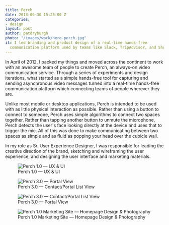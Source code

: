 ```yaml
---
title: Perch
date: 2013-09-30 15:25:00 Z
categories:
- design
layout: post
author: patdryburgh
photo: "/images/work/hero-perch.jpg"
it: I led branding and product design of a real-time hands-free
  communication platform used by teams like Slack, TripAdvisor, and Shopify called
---
```


In April of 2012, I packed my things and moved across the continent to work with an awesome team of people to create Perch, an always-on video communication service. Through a series of experiments and design iterations, what started as a simple hands-free tool for capturing and sending asynchronous video messages turned into a real-time hands-free communication platform which connecting teams of people wherever they are.

Unlike most mobile or desktop applications, Perch is intended to be used with as little physical interaction as possible. Rather than using a button to connect to someone, Perch uses simple algorithms to connect two spaces together. Rather than tapping another button to unmute the microphone, Perch detects the user's face looking directly at the device and uses that to trigger the mic. All of this was done to make communicating between two spaces as simple and as fluid as popping your head over the cubicle wall.

In my role as Sr. User Experience Designer, I was responsible for leading the creative direction of the brand, sketching and wireframing the user experience, and designing the user interface and marketing materials.

<figure class="extra-wide">
  <img src="{{ site.url }}/images/work/perch-iphones.jpg" alt="Perch 1.0 — UX &amp; UI" />
  <figcaption>
    Perch 1.0 — UX &amp; UI
  </figcaption>
</figure>

<figure class="extra-wide">
  <img src="{{ site.url }}/images/work/perch-v3.jpg" alt="Perch 3.0 — Portal View" />
  <figcaption>
    Perch 3.0 — Contact/Portal List View
  </figcaption>
</figure>

<figure class="extra-wide">
  <img src="{{ site.url }}/images/work/perch-for-ios.jpg" alt="Perch 3.0 — Contact/Portal List View" />
  <figcaption>
    Perch 3.0 — Portal View
  </figcaption>
</figure>

<figure class="extra-wide">
  <img src="{{ site.url }}/images/work/perch-website.jpg" alt="Perch 1.0 Marketing Site — Homepage Design & Photography" class="shadowed" />
  <figcaption>
    Perch 1.0 Marketing Site — Homepage Design & Photography
  </figcaption>
</figure>